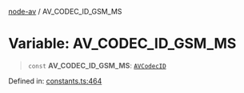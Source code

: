 [node-av](../globals.md) / AV\_CODEC\_ID\_GSM\_MS

# Variable: AV\_CODEC\_ID\_GSM\_MS

> `const` **AV\_CODEC\_ID\_GSM\_MS**: [`AVCodecID`](../type-aliases/AVCodecID.md)

Defined in: [constants.ts:464](https://github.com/seydx/av/blob/f8631fc881b394300b1479f511d55cf1c370a87f/src/constants/constants.ts#L464)
